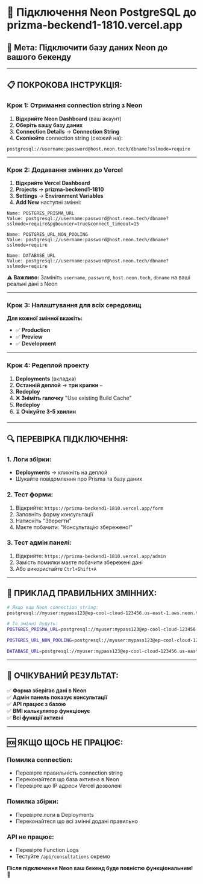 # 🔗 Підключення Neon PostgreSQL до prizma-beckend1-1810.vercel.app

## 🎯 **Мета:** Підключити базу даних Neon до вашого бекенду

---

## 📋 **ПОКРОКОВА ІНСТРУКЦІЯ:**

### **Крок 1: Отримання connection string з Neon**

1. **Відкрийте Neon Dashboard** (ваш акаунт)
2. **Оберіть вашу базу даних**
3. **Connection Details** → **Connection String**
4. **Скопіюйте** connection string (схожий на):

```
postgresql://username:password@host.neon.tech/dbname?sslmode=require
```

---

### **Крок 2: Додавання змінних до Vercel**

1. **Відкрийте Vercel Dashboard**
2. **Projects** → **prizma-beckend1-1810**
3. **Settings** → **Environment Variables**
4. **Add New** наступні змінні:

```
Name: POSTGRES_PRISMA_URL
Value: postgresql://username:password@host.neon.tech/dbname?sslmode=require&pgbouncer=true&connect_timeout=15

Name: POSTGRES_URL_NON_POOLING
Value: postgresql://username:password@host.neon.tech/dbname?sslmode=require

Name: DATABASE_URL
Value: postgresql://username:password@host.neon.tech/dbname?sslmode=require
```

**⚠️ Важливо:** Замініть `username`, `password`, `host.neon.tech`, `dbname` на ваші реальні дані з Neon

---

### **Крок 3: Налаштування для всіх середовищ**

**Для кожної змінної вкажіть:**

- ✅ **Production**
- ✅ **Preview**
- ✅ **Development**

---

### **Крок 4: Редеплой проекту**

1. **Deployments** (вкладка)
2. **Останній деплой** → **три крапки** `⋯`
3. **Redeploy**
4. ❌ **Зніміть галочку** "Use existing Build Cache"
5. **Redeploy**
6. ⏳ **Очікуйте 3-5 хвилин**

---

## 🔍 **ПЕРЕВІРКА ПІДКЛЮЧЕННЯ:**

### **1. Логи збірки:**

- **Deployments** → кликніть на деплой
- Шукайте повідомлення про Prisma та базу даних

### **2. Тест форми:**

1. Відкрийте: `https://prizma-beckend1-1810.vercel.app/form`
2. Заповніть форму консультації
3. Натисніть "Зберегти"
4. Маєте побачити: "Консультацію збережено!"

### **3. Тест адмін панелі:**

1. Відкрийте: `https://prizma-beckend1-1810.vercel.app/admin`
2. Замість помилки маєте побачити збережені дані
3. Або використайте `Ctrl+Shift+A`

---

## 📝 **ПРИКЛАД ПРАВИЛЬНИХ ЗМІННИХ:**

```bash
# Якщо ваш Neon connection string:
postgresql://myuser:mypass123@ep-cool-cloud-123456.us-east-1.aws.neon.tech/mydb?sslmode=require

# То змінні будуть:
POSTGRES_PRISMA_URL=postgresql://myuser:mypass123@ep-cool-cloud-123456.us-east-1.aws.neon.tech/mydb?sslmode=require&pgbouncer=true&connect_timeout=15

POSTGRES_URL_NON_POOLING=postgresql://myuser:mypass123@ep-cool-cloud-123456.us-east-1.aws.neon.tech/mydb?sslmode=require

DATABASE_URL=postgresql://myuser:mypass123@ep-cool-cloud-123456.us-east-1.aws.neon.tech/mydb?sslmode=require
```

---

## 🎉 **ОЧІКУВАНИЙ РЕЗУЛЬТАТ:**

✅ **Форма зберігає дані в Neon**  
✅ **Адмін панель показує консультації**  
✅ **API працює з базою**  
✅ **BMI калькулятор функціонує**  
✅ **Всі функції активні**

---

## 🆘 **ЯКЩО ЩОСЬ НЕ ПРАЦЮЄ:**

### **Помилка connection:**

- Перевірте правильність connection string
- Переконайтеся що база активна в Neon
- Перевірте що IP адреси Vercel дозволені

### **Помилка збірки:**

- Перевірте логи в Deployments
- Переконайтеся що всі змінні додані правильно

### **API не працює:**

- Перевірте Function Logs
- Тестуйте `/api/consultations` окремо

**Після підключення Neon ваш бекенд буде повністю функціональним! 🚀**
